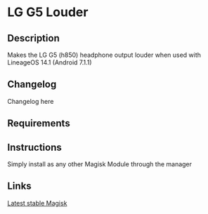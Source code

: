 # **LG G5 Louder**
## Description
Makes the LG G5 (h850) headphone output louder when used with LineageOS 14.1 (Android 7.1.1)
## Changelog
Changelog here
## Requirements
## Instructions
Simply install as any other Magisk Module through the manager
## Links
[Latest stable Magisk](http://www.tiny.cc/latestmagisk)
